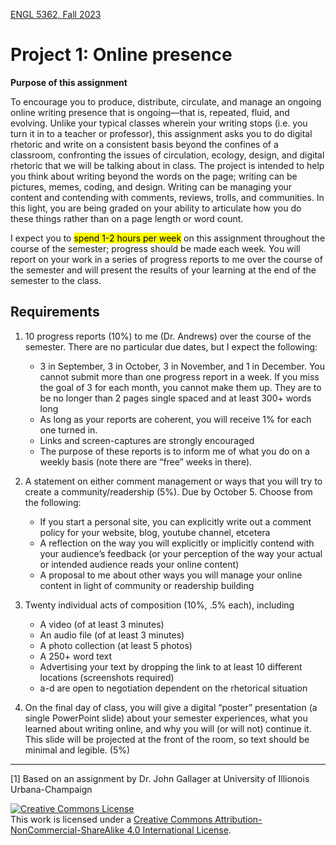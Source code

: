 [ENGL 5362, Fall 2023](index.html)

# Project 1: Online presence

**Purpose of this assignment**

To encourage you to produce, distribute, circulate, and manage an ongoing online writing presence that is ongoing—that is, repeated, fluid, and evolving. Unlike your typical classes wherein your writing stops (i.e. you turn it in to a teacher or professor), this assignment asks you to do digital rhetoric and write on a consistent basis beyond the confines of a classroom, confronting the issues of circulation, ecology, design, and digital rhetoric that we will be talking about in class. The project is intended to help you think about writing beyond the words on the page; writing can be pictures, memes, coding, and design. Writing can be managing your content and contending with comments, reviews, trolls, and communities. In this light, you are being graded on your ability to articulate how you do these things rather than on a page length or word count.  

I expect you to <mark>spend 1-2 hours per week</mark> on this assignment throughout the course of the semester; progress should be made each week. You will report on your work in a series of progress reports to me over the course of the semester and will present the results of your learning at the end of the semester to the class. 

## Requirements

1. 10 progress reports (10%) to me (Dr. Andrews) over the course of the semester. There are no particular due dates, but I expect the following: 
    - 3 in September, 3 in October, 3 in November, and 1 in December. You cannot submit more than one progress report in a week. If you miss the goal of 3 for each month, you cannot make them up. 
    They are to be no longer than 2 pages single spaced and at least 300+ words long 
    - As long as your reports are coherent, you will receive 1% for each one turned in. 
    - Links and screen-captures are strongly encouraged 
    - The purpose of these reports is to inform me of what you do on a weekly basis (note there are “free” weeks in there).  

2. A statement on either comment management or ways that you will try to create a community/readership (5%). Due by October 5. Choose from the following: 
    - If you start a personal site, you can explicitly write out a comment policy for your website, blog, youtube channel, etcetera 
    - A reflection on the way you will explicitly or implicitly contend with your audience’s feedback (or your perception of the way your actual or intended audience reads your online content) 
    - A proposal to me about other ways you will manage your online content in light of community or readership building 


3. Twenty individual acts of composition (10%, .5% each), including 
    - A video (of at least 3 minutes) 
    - An audio file (of at least 3 minutes) 
    - A photo collection (at least 5 photos) 
    - A 250+ word text 
    - Advertising your text by dropping the link to at least 10 different locations (screenshots required) 
    - a-d are open to negotiation dependent on the rhetorical situation 


4. On the final day of class, you will give a digital “poster” presentation (a single PowerPoint slide) about your semester experiences, what you learned about writing online, and why you will (or will not) continue it. This slide will be projected at the front of the room, so text should be minimal and legible. (5%) 

<!--- <div style="background-color: aliceblue; padding: 1em;">
<p>Writers of all abilities and experience levels can benefit from appointments with a Writing Consultant in the <a href="http://casa.tamucc.edu/wc.php" >CASA Writing Center</a>. Formatting, spelling, and grammatical errors can make your documents difficult to read and understand or can undermine your content.</p>
</div> --->

<hr>
 
[1] Based on an assignment by Dr. John Gallager at University of Illionois Urbana-Champaign

<a rel="license" href="http://creativecommons.org/licenses/by-nc-sa/4.0/"><img alt="Creative Commons License" style="border-width:0" src="https://i.creativecommons.org/l/by-nc-sa/4.0/88x31.png" /></a><br />This work is licensed under a <a rel="license" href="http://creativecommons.org/licenses/by-nc-sa/4.0/">Creative Commons Attribution-NonCommercial-ShareAlike 4.0 International License</a>.
